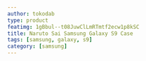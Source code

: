 ```yaml
---
author: tokodab
type: product
featimg: 1gBbul--t08JuwClLmRTmtf2ecw1p8kSC
title: Naruto Sai Samsung Galaxy S9 Case
tags: [samsung, galaxy, s9]
category: [samsung]
---
```

